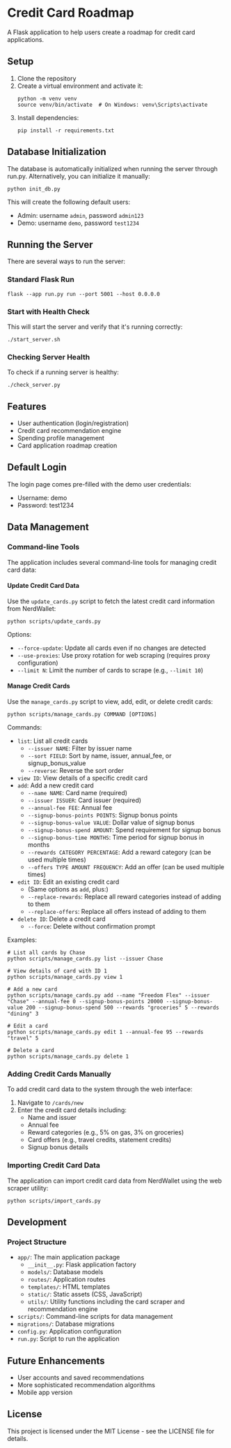 # Credit Card Roadmap

A Flask application to help users create a roadmap for credit card applications.

## Setup

1. Clone the repository
2. Create a virtual environment and activate it:
   ```
   python -m venv venv
   source venv/bin/activate  # On Windows: venv\Scripts\activate
   ```
3. Install dependencies:
   ```
   pip install -r requirements.txt
   ```

## Database Initialization

The database is automatically initialized when running the server through run.py. Alternatively, you can initialize it manually:

```
python init_db.py
```

This will create the following default users:
- Admin: username `admin`, password `admin123`
- Demo: username `demo`, password `test1234`

## Running the Server

There are several ways to run the server:

### Standard Flask Run
```
flask --app run.py run --port 5001 --host 0.0.0.0
```

### Start with Health Check
This will start the server and verify that it's running correctly:
```
./start_server.sh
```

### Checking Server Health
To check if a running server is healthy:
```
./check_server.py
```

## Features

- User authentication (login/registration)
- Credit card recommendation engine
- Spending profile management
- Card application roadmap creation

## Default Login

The login page comes pre-filled with the demo user credentials:
- Username: demo
- Password: test1234

## Data Management

### Command-line Tools

The application includes several command-line tools for managing credit card data:

#### Update Credit Card Data

Use the `update_cards.py` script to fetch the latest credit card information from NerdWallet:

```
python scripts/update_cards.py
```

Options:
- `--force-update`: Update all cards even if no changes are detected
- `--use-proxies`: Use proxy rotation for web scraping (requires proxy configuration)
- `--limit N`: Limit the number of cards to scrape (e.g., `--limit 10`)

#### Manage Credit Cards

Use the `manage_cards.py` script to view, add, edit, or delete credit cards:

```
python scripts/manage_cards.py COMMAND [OPTIONS]
```

Commands:
- `list`: List all credit cards
  - `--issuer NAME`: Filter by issuer name
  - `--sort FIELD`: Sort by name, issuer, annual_fee, or signup_bonus_value
  - `--reverse`: Reverse the sort order
- `view ID`: View details of a specific credit card
- `add`: Add a new credit card
  - `--name NAME`: Card name (required)
  - `--issuer ISSUER`: Card issuer (required)
  - `--annual-fee FEE`: Annual fee
  - `--signup-bonus-points POINTS`: Signup bonus points
  - `--signup-bonus-value VALUE`: Dollar value of signup bonus
  - `--signup-bonus-spend AMOUNT`: Spend requirement for signup bonus
  - `--signup-bonus-time MONTHS`: Time period for signup bonus in months
  - `--rewards CATEGORY PERCENTAGE`: Add a reward category (can be used multiple times)
  - `--offers TYPE AMOUNT FREQUENCY`: Add an offer (can be used multiple times)
- `edit ID`: Edit an existing credit card
  - (Same options as `add`, plus:)
  - `--replace-rewards`: Replace all reward categories instead of adding to them
  - `--replace-offers`: Replace all offers instead of adding to them
- `delete ID`: Delete a credit card
  - `--force`: Delete without confirmation prompt

Examples:
```
# List all cards by Chase
python scripts/manage_cards.py list --issuer Chase

# View details of card with ID 1
python scripts/manage_cards.py view 1

# Add a new card
python scripts/manage_cards.py add --name "Freedom Flex" --issuer "Chase" --annual-fee 0 --signup-bonus-points 20000 --signup-bonus-value 200 --signup-bonus-spend 500 --rewards "groceries" 5 --rewards "dining" 3

# Edit a card
python scripts/manage_cards.py edit 1 --annual-fee 95 --rewards "travel" 5

# Delete a card
python scripts/manage_cards.py delete 1
```

### Adding Credit Cards Manually

To add credit card data to the system through the web interface:

1. Navigate to `/cards/new`
2. Enter the credit card details including:
   - Name and issuer
   - Annual fee
   - Reward categories (e.g., 5% on gas, 3% on groceries)
   - Card offers (e.g., travel credits, statement credits)
   - Signup bonus details

### Importing Credit Card Data

The application can import credit card data from NerdWallet using the web scraper utility:

```
python scripts/import_cards.py
```

## Development

### Project Structure

- `app/`: The main application package
  - `__init__.py`: Flask application factory
  - `models/`: Database models
  - `routes/`: Application routes
  - `templates/`: HTML templates
  - `static/`: Static assets (CSS, JavaScript)
  - `utils/`: Utility functions including the card scraper and recommendation engine
- `scripts/`: Command-line scripts for data management
- `migrations/`: Database migrations
- `config.py`: Application configuration
- `run.py`: Script to run the application

## Future Enhancements

- User accounts and saved recommendations
- More sophisticated recommendation algorithms
- Mobile app version

## License

This project is licensed under the MIT License - see the LICENSE file for details. 